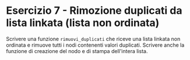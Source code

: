 # Esercizio 7 - Rimozione duplicati da lista linkata (lista non ordinata)

Scrivere una funzione `rimuovi_duplicati` che riceve una lista linkata non ordinata e rimuove tutti i nodi contenenti valori duplicati. Scrivere anche la funzione di creazione del nodo e di stampa dell'intera lista.
